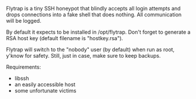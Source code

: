 Flytrap is a tiny SSH honeypot that blindly accepts all login attempts and
drops connections into a fake shell that does nothing. All communication will
be logged.

By default it expects to be installed in /opt/flytrap. Don't forget to
generate a RSA host key (default filename is "hostkey.rsa").

Flytrap will switch to the "nobody" user (by default) when run as root, y'know
for safety. Still, just in case, make sure to keep backups.

Requirements:
 * libssh
 * an easily accessible host
 * some unfortunate victims

